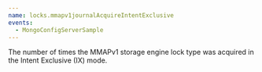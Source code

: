 ```yaml
---
name: locks.mmapv1journalAcquireIntentExclusive
events:
  - MongoConfigServerSample
---
```


The number of times the MMAPv1 storage engine lock type was acquired in the Intent Exclusive (IX) mode.